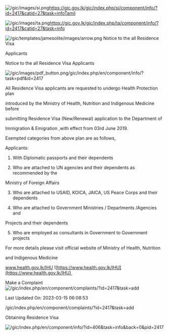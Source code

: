 <!-- Source: https://gic.gov.lk/gic/index.php/en/component/info/?id=2417&catid=27&task=info -->

![/gic/images/si.png](/gic/images/si.png)https://gic.gov.lk/gic/index.php/si/component/info/?id=2417&catid=27&task=infoTamil

![/gic/images/ta.png](/gic/images/ta.png)https://gic.gov.lk/gic/index.php/ta/component/info/?id=2417&catid=27&task=info

![/gic/templates/jamesolite/images/arrow.png](/gic/templates/jamesolite/images/arrow.png) Notice to the all Residence Visa

Applicants

Notice to the all Residence Visa Applicants

![/gic/images/pdf_button.png](/gic/images/pdf_button.png)/gic/index.php/en/component/info/?task=pdf&id=2417

All Residence Visa applicants are requested to undergo Health Protection plan

introduced by the Ministry of Health, Nutrition and Indigenous Medicine before

submitting Residence Visa (New/Renewal) application to the Department of

Immigration & Emigration ,with effect from 03rd June 2019.

Exempted categories from above plan are as follows,

Applicants:

 1. With Diplomatic passports and their dependents

 2. Who are attached to UN agencies and their dependents as recommended by the

 Ministry of Foreign Affairs

 3. Who are attached to USAID, KOICA, JAICA, US Peace Corps and their dependents

 4. Who are attached to Government Ministries / Departments /Agencies and

 Projects and their dependents

 5. Who are employed as consultants in Government to Government projects

For more details please visit official website of Ministry of Health, Nutrition

and Indigenous Medicine

www.health.gov.lk/IHU ![https://www.health.gov.lk/IHU](https://www.health.gov.lk/IHU) 

Make a Complaint ![/gic/index.php/en/component/complaints/?id=2417&task=add](/gic/index.php/en/component/complaints/?id=2417&task=add)

Last Updated On: 2023-03-15 06:08:53

/gic/index.php/en/component/complaints/?id=2417&task=add

Obtaining Residence Visa

![/gic/index.php/en/component/info/?id=406&task=info&back=0&pid=2417](/gic/index.php/en/component/info/?id=406&task=info&back=0&pid=2417)